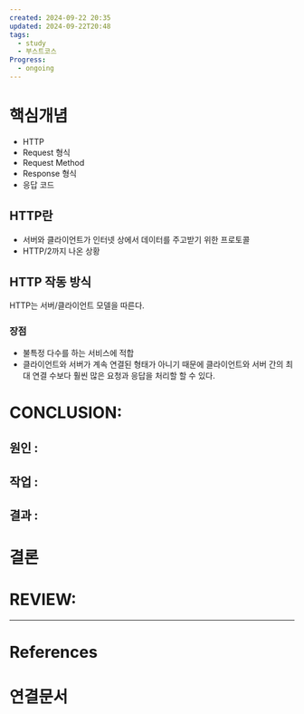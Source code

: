 ```yaml
---
created: 2024-09-22 20:35
updated: 2024-09-22T20:48
tags:
  - study
  - 부스트코스
Progress:
  - ongoing
---
```

# 핵심개념
- HTTP
- Request 형식
- Request Method
- Response 형식
- 응답 코드
## HTTP란
- 서버와 클라이언트가 인터넷 상에서 데이터를 주고받기 위한 프로토콜
- HTTP/2까지 나온 상황
## HTTP 작동 방식
HTTP는 서버/클라이언트 모델을 따른다.
### 장점
- 불특정 다수를 하는 서비스에 적합
- 클라이언트와 서버가 계속 연결된 형태가 아니기 때문에 클라이언트와 서버 간의 최대 연결 수보다 훨씬 많은 요청과 응답을 처리할 할 수 있다.


# CONCLUSION:

## 원인 :

## 작업 :

## 결과 :

# 결론

# REVIEW:


---


# References

# 연결문서
